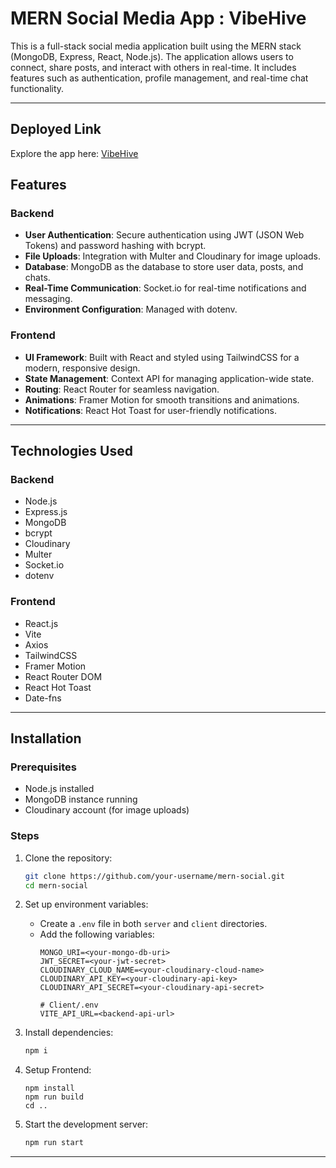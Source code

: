# MERN Social Media App : VibeHive

This is a full-stack social media application built using the MERN stack (MongoDB, Express, React, Node.js). The application allows users to connect, share posts, and interact with others in real-time. It includes features such as authentication, profile management, and real-time chat functionality.

---

## Deployed Link

Explore the app here: [VibeHive](https://mern-social-media-83gx.onrender.com)

## Features

### Backend

- **User Authentication**: Secure authentication using JWT (JSON Web Tokens) and password hashing with bcrypt.
- **File Uploads**: Integration with Multer and Cloudinary for image uploads.
- **Database**: MongoDB as the database to store user data, posts, and chats.
- **Real-Time Communication**: Socket.io for real-time notifications and messaging.
- **Environment Configuration**: Managed with dotenv.

### Frontend

- **UI Framework**: Built with React and styled using TailwindCSS for a modern, responsive design.
- **State Management**: Context API for managing application-wide state.
- **Routing**: React Router for seamless navigation.
- **Animations**: Framer Motion for smooth transitions and animations.
- **Notifications**: React Hot Toast for user-friendly notifications.

---

## Technologies Used

### Backend

- Node.js
- Express.js
- MongoDB
- bcrypt
- Cloudinary
- Multer
- Socket.io
- dotenv

### Frontend

- React.js
- Vite
- Axios
- TailwindCSS
- Framer Motion
- React Router DOM
- React Hot Toast
- Date-fns

---

## Installation

### Prerequisites

- Node.js installed
- MongoDB instance running
- Cloudinary account (for image uploads)

### Steps

1.  Clone the repository:

    ```bash
    git clone https://github.com/your-username/mern-social.git
    cd mern-social
    ```

2.  Set up environment variables:

    - Create a `.env` file in both `server` and `client` directories.
    - Add the following variables:
      ``` # Server/.env
      MONGO_URI=<your-mongo-db-uri>
      JWT_SECRET=<your-jwt-secret>
      CLOUDINARY_CLOUD_NAME=<your-cloudinary-cloud-name>
      CLOUDINARY_API_KEY=<your-cloudinary-api-key>
      CLOUDINARY_API_SECRET=<your-cloudinary-api-secret>

      # Client/.env
      VITE_API_URL=<backend-api-url>
      ```

3.  Install dependencies:

    ```bash
    npm i
    ```

4. Setup Frontend:

   ```cd client
   npm install
   npm run build
   cd ..
   ```

5.  Start the development server:
    ```bash
    npm run start
    ```

---


